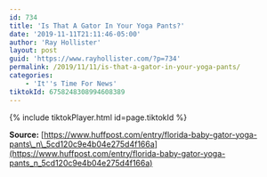 ```yaml
---
id: 734
title: 'Is That A Gator In Your Yoga Pants?'
date: '2019-11-11T21:11:46-05:00'
author: 'Ray Hollister'
layout: post
guid: 'https://www.rayhollister.com/?p=734'
permalink: /2019/11/11/is-that-a-gator-in-your-yoga-pants/
categories:
    - 'It''s Time For News'
tiktokId: 6758248308994608389
---
```


{% include tiktokPlayer.html id=page.tiktokId %}

**Source:** [https://www.huffpost.com/entry/florida-baby-gator-yoga-pants\_n\_5cd120c9e4b04e275d4f166a](https://www.huffpost.com/entry/florida-baby-gator-yoga-pants_n_5cd120c9e4b04e275d4f166a)